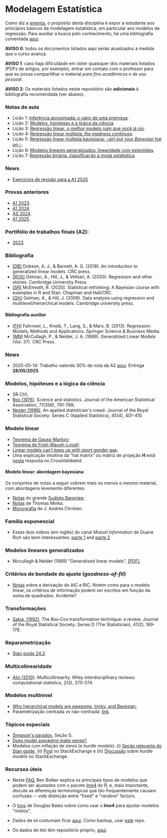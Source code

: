 # Modelagem Estatística

Como diz a [ementa](https://emap.fgv.br/disciplina/modelagem-estatistica-0), o propósito desta disciplina é expor a estudante aos princípios básicos da modelagem estatística, em particular aos modelos de regressão.
Para auxiliar a busca pelo conhecimento, há uma bibliografia comentada [aqui](https://github.com/maxbiostat/stats_modelling/blob/master/biblio/bibliografia_anotada.pdf). 

**AVISO 0**: todos os documentos listados aqui serão atualizados à medida que o curso avança.

**AVISO 1**: caso haja dificuldade em obter quaisquer dos materiais listados (PDFs de artigos, por exemplo), entrar em contato com o professor para que eu possa compartilhar o material _para fins acadêmicos e de uso pessoal_.

**AVISO 2**: Os materiais listados neste repositório são **adicionais** à bibliografia recomendada (ver abaixo).

### Notas de aula

- Lição 1: [Inferência aproximada: o valor de uma premissa](https://github.com/maxbiostat/stats_modelling/blob/master/notas/licao_1.pdf).
- Lição 2: [Modelos, hipóteses e a lógica da ciência](https://github.com/maxbiostat/stats_modelling/blob/master/notas/licao_2.pdf).
- Lição 3: [Regressão linear: o melhor modelo ruim que você já viu](https://github.com/maxbiostat/stats_modelling/blob/master/notas/licao_3.pdf).
- Lição 4: [Regressão linear múltipla: _the madness continues_](https://github.com/maxbiostat/stats_modelling/blob/master/notas/licao_4.pdf).
- Lição 5: [Regressão linear múltipla bayesiana: 🎶_girl put your Bayesian hat on_🎶:](https://github.com/maxbiostat/stats_modelling/blob/master/notas/licao_5.pdf).
- Lição 6: [Modelos lineares generalizados: linearidade com esteróides](https://github.com/maxbiostat/stats_modelling/blob/master/notas/licao_6.pdf).
- Lição 7: [Regressão binária: classificação à moda estatística](https://github.com/maxbiostat/stats_modelling/blob/master/notas/licao_7.pdf).

### News

- [Exercícios de revisão para a A1 2025](https://github.com/maxbiostat/stats_modelling/blob/master/notas/revisao_A1_2025.pdf)

### Provas anteriores
- [A1 2023](https://github.com/maxbiostat/stats_modelling/blob/master/provas/PDF/P1_ModEst_BSc_2023_solucoes.pdf).
- [A1 2024](https://github.com/maxbiostat/stats_modelling/blob/master/provas/PDF/P1_ModEst_BSc_2024_solucoes.pdf).
- [AS 2024](https://github.com/maxbiostat/stats_modelling/blob/master/provas/PDF/PS_ModEst_BSc_2024_solucoes.pdf).
- [A1 2025](https://github.com/maxbiostat/stats_modelling/blob/master/provas/PDF/P1_ModEst_BSc_2025_solucoes.pdf).

### Portifólio de trabalhos finais (A2):
- [2023](https://github.com/maxbiostat/A2_StatMod_2023).

### Bibliografia

 - [[DB]](https://books.google.com.br/books?hl=en&lr=&id=AS_3DwAAQBAJ&oi=fnd&pg=PP1&ots=JbfEyj69P9&sig=XFYw6n60M1woXu5BmO047WujoG8&redir_esc=y#v=onepage&q&f=false) Dobson, A. J., & Barnett, A. G. (2018). An introduction to generalized linear models. CRC press.
- [[ROS]](https://avehtari.github.io/ROS-Examples/) Gelman, A., Hill, J., & Vehtari, A. (2020). Regression and other stories. Cambridge University Press.
- [[SR]](https://xcelab.net/rm/statistical-rethinking/) McElreath, R. (2020). Statistical rethinking: A Bayesian course with examples in R and Stan. Chapman and Hall/CRC.
- [[GH]](http://www.stat.columbia.edu/~gelman/arm/) Gelman, A., & Hill, J. (2006). Data analysis using regression and multilevel/hierarchical models. Cambridge university press.

#### Bibliografia auxiliar

 - [[FH]](https://link.springer.com/book/10.1007/978-3-662-63882-8) Fahrmeir, L., Kneib, T., Lang, S., & Marx, B. (2013). Regression: Models, Methods and Applications. Springer Science & Business Media.
 - [[MN]](https://www.utstat.toronto.edu/~brunner/oldclass/2201s11/readings/glmbook.pdf) McCullagh, P., & Nelder, J. A. (1989). Generalized Linear Models (Vol. 37). CRC Press.
   
### News
- 2025-05-14: Trabalho valendo 30% da nota da A2 [aqui](https://github.com/maxbiostat/stats_modelling/blob/master/notas/StatMod2025_sobredispersao.pdf). Entrega **28/05/2025**.  

### Modelos, hipóteses e a lógica da ciência

- SR Ch1;
- [Box (1976)](https://www-sop.inria.fr/members/Ian.Jermyn/philosophy/writings/Boxonmaths.pdf). Science and statistics. Journal of the American Statistical Association, 71(356), 791-799;
- [Nester (1996)](http://www.sortie-nd.org/lme/Statistical%20Papers/Nester_1996.pdf). An applied statistician's creed. Journal of the Royal Statistical Society: Series C (Applied Statistics), 45(4), 401-410.

### Modelo linear
- [Teorema de Gauss-Markov](https://en.wikipedia.org/wiki/Gauss%E2%80%93Markov_theorem);
- [Teorema de Frish-Waugh-Lovell](https://en.wikipedia.org/wiki/Frisch%E2%80%93Waugh%E2%80%93Lovell_theorem);
- [Linear models can’t keep up with sport gender gap](https://www.nature.com/articles/432147c.pdf).
- Uma explicação intuitiva da "hat matrix" ou matriz de projeção **H** está [nesta](https://stats.stackexchange.com/questions/208242/hat-matrix-and-leverages-in-classical-multiple-regression) resposta no CrossValidated.

#### Modelo linear: abordagem bayesiana

Os conjuntos de notas a seguir cobrem mais ou menos o mesmo material, com abordagens levemente diferentes.

- [Notas](https://ams206-winter19-01.courses.soe.ucsc.edu/system/files/attachments/banerjee-bayesian-linear-model-details.pdf) do grande [Sudipto Banerjee](http://sudipto.bol.ucla.edu/);
- [Notas](https://tminka.github.io/papers/minka-linear.pdf) de Thomas Minka.
- [Monografia](https://arxiv.org/pdf/2406.01819v1) de J. Andrés Christen.

### Família exponencial
- Esses dois videos (em inglês) do canal _Mutual Information_ de Duane Rich são bem interessantes: [parte 1](https://youtu.be/xwM9XcnQ4Us) and [parte 2](https://youtu.be/9EgkOn5mWcc) 

### Modelos lineares generalizados 
- Mccullagh & Nelder (1989) "Generalised linear models". [[PDF]](https://www.utstat.toronto.edu/~brunner/oldclass/2201s11/readings/glmbook.pdf).

### Critérios de bondade do ajuste (_goodness-of-fit_)
- [Notas](https://faculty.washington.edu/yenchic/19A_stat535/Lec7_model.pdf) sobre a derivação do AIC e BIC. Notem como para o modelo linear, os critérios de informação podem ser escritos em função da soma de quadrados. Acidente?

### Transformações

- [Sakia, (1992)](https://www.jstor.org/stable/pdf/2348250.pdf?casa_token=ln4GDMAaMSoAAAAA:5OeirJhCZbzi40n28k3FEUf-pDKYINa0uGxe0P4yWUGV2GxqgWlUzFuzTnDuK10GTj94USu_e51AbA5mBPzFqI-r_lPjGbcsxd6GBLclNu7SuR4taQ). The Box‐Cox transformation technique: a review. Journal of the Royal Statistical Society: Series D (The Statistician), 41(2), 169-178.

### Reparametrização

- [Stan guide 24.2](https://mc-stan.org/docs/stan-users-guide/reparameterizations.html).
 
### Multicolinearidade

- [Alin (2010)](https://wires.onlinelibrary.wiley.com/doi/pdf/10.1002/wics.84?casa_token=7thEddWWSnMAAAAA:xkd0kOKnD_MJ2653zgulIlXytF-JRAY51DxLYThv2B0-4o3XjnUSoqIu0E5J5Lo_XzlYOtzbcp51kA). Multicollinearity. Wiley interdisciplinary reviews: computational statistics, 2(3), 370-374.

### Modelos multinivel

- [Why hierarchical models are awesome, tricky, and Bayesian](https://twiecki.io/blog/2017/02/08/bayesian-hierchical-non-centered/);
- Parametrização centrada _vs_ não-centrada: [link](https://sjster.github.io/introduction_to_computational_statistics/docs/Production/Reparameterization.html).

### Tópicos especiais

- [Simpson's paradox](https://plato.stanford.edu/entries/paradox-simpson/), Seção 5; 
- [Does model averaging make sense?](https://atyre2.github.io/2017/06/16/rebutting_cade.html).
-  Modelos com inflação de zeros (e _hurdle models_): (i) [Seção relevante do Stan guide](https://mc-stan.org/docs/stan-users-guide/zero-inflated.html), (ii) [Post](https://stats.stackexchange.com/a/81854/387680) no StackExchange e (iii) [Discussão](https://stats.stackexchange.com/questions/320924/is-a-hurdle-model-really-one-model-or-just-two-separate-sequential-models) sobre _hurdle models_ no StackExchange.  

### Recursos úteis

- Neste [FAQ](http://bbolker.github.io/mixedmodels-misc/glmmFAQ.html#model-specification), Ben Bolker explica os principais tipos de modelos que podem ser ajustados com o pacote [lme4](https://cran.r-project.org/web/packages/lme4/index.html) do R, e, mais importante, discute as diferenças terminológicas que tão frequentemente causam confusão -- vide distinção entre "fixed" e "random" factors.

- O [livro](http://webcom.upmf-grenoble.fr/LIP/Perso/DMuller/M2R/R_et_Mixed/documents/Bates-book.pdf) de Douglas Bates sobre como usar o **lme4** para ajustar modelos "mistos".
- Dados de `GH` costumam ficar [aqui](http://www.stat.columbia.edu/~gelman/arm/). Como backup, usar [este](https://github.com/tjmahr/GelmanHill/tree/master/datasets) repo. 
- Os dados de `ROS` têm repositório próprio, [aqui](https://github.com/avehtari/ROS-Examples/tree/master). 
